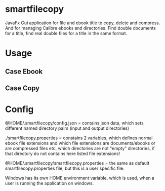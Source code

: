 # smartfilecopy
JavaFx Gui application for file and ebook title to copy, delete and compress. And for managing Calibre ebooks and directories. Find double documents for a title, find real double files for a title in the same format.

Usage
=====

Case Ebook
----------

Case Copy
---------

Config
======

@HOME/.smartfilecopy/config.json = contains json data, which sets different named directory pairs (input and output directories)

./smartfilecopy.properties = constains 2 variables, which defines normal ebook file extensions and which file extensions are documents/ebooks or are compressed files etc, which directories are not "empty" directories, if that directory do not contains here listed 
file extensions!

@HOME/.smartfilecopy/smartfilecopy.properties = the same as default smartfilecopy.properties file, but this is a user specific file.

Windows has its own HOME environment variable, which is used, when a user is running the application on windows.
